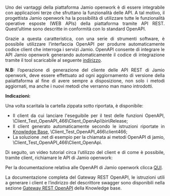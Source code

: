 <p style="text-align: justify;">Uno dei vantaggi della piattaforma Jamio openwork &egrave; di essere integrabile con applicazioni terze che sfruttano la funzionalit&agrave; delle API. A tal motivo, il progettista Jamio openwork ha la possibilit&agrave; di utilizzare tutte le funzionalit&agrave; operative esposte (WEB APIs) della piattaforma tramite API REST. Quest&rsquo;ultime sono descritte in conformit&agrave; con lo standard OpenAPI.</p>
<p style="text-align: justify;">Grazie a questa caratteristica, con una serie di strumenti software, &egrave; possibile utilizzare l&rsquo;interfaccia OpenAPI per produrre automaticamente codice client che interroga i servizi Jamio. OpenAPI consente di integrare le API Jamio openwork generando automaticamente il codice di integrazione tramite il tool scaricabile al seguente&nbsp;<a href="https://instruments.jamio.com/documentation/integrazioni-altri-sistemi/generazione-client-delle-api-rest-jamio-openwork/">indirizzo</a>.&nbsp;</p>
<p style="text-align: justify;"><strong>N.B:</strong> l&rsquo;operazione di generazione del cliente delle API REST di Jamio openwork, deve essere effettuato ad ogni aggiornamento di versione della paiiattaforma al fine di avere sempre a disposizione, non solo i metodi aggiornati, ma anche i nuovi metodi che verranno man mano introdotti.</p>
<p style="text-align: justify;"><strong>Indicazioni:</strong></p>
<p style="text-align: justify;">Una volta scaritala la cartella zippata sotto riportata, &egrave; disponibile:</p>
<ul style="text-align: justify;">
<li>Il client da cui lanciare l'eseguibile per il test delle funzioni OpenAPI, \Client_Test_OpenAPI_466\Client_OpenApi\bin\Release;</li>
<li>Il client generato automaticamente secondo le istruzioni riportate in <a href="https://instruments.jamio.com/knowledge_base/index.html?api_rest.htm">Knowledge Base</a>, \Client_Test_OpenAPI_466\client466;</li>
<li>La soluzione .net di esempio per la chiamata ai metodi OpenAPI di jamio, \Client_Test_OpenAPI_466\Client_OpenApi.</li>
</ul>
<p style="text-align: justify;">Di seguito, un video tutorial circa l&rsquo;utilizzo del client e di come &egrave; possibile, tramite client, richiamare le API di Jamio openwork:</p>
<p style="text-align: justify;"><strong>              </strong></p>
<p style="text-align: justify;">Per la documentazione relativa alle OpenAPI di Jamio openwork clicca&nbsp;<a href="https://paas.jamio.com/openapi/swagger/ui/index">QUI</a>.</p>
<p style="text-align: justify;">La documentazione completa del Gateway REST OpenAPI, le istruzioni utili a generare i client e l&rsquo;indirizzo del descrittore swagger sono disponibili nella sezione&nbsp;<a href="http://instruments.jamio.com/knowledge_base/index.html?restopenapi.htm">Gateway REST OpenAPI</a>&nbsp;della Knowledge base.</p>
